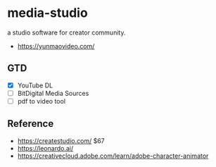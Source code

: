 # media-studio
a studio software for creator community.

- https://yunmaovideo.com/

## GTD
- [x] YouTube DL
- [ ] BitDigital Media Sources
- [ ] pdf to video tool

## Reference

* https://createstudio.com/ $67
* https://leonardo.ai/
* https://creativecloud.adobe.com/learn/adobe-character-animator
